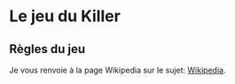 # Le jeu du Killer

## Règles du jeu

Je vous renvoie à la page Wikipedia sur le sujet: [Wikipedia](https://fr.wikipedia.org/wiki/Jeu_des_assassins).
